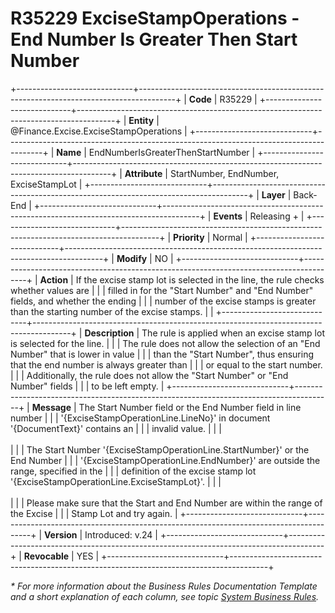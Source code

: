 ﻿---
erp.type: business-rule
erp.entity: Finance.Excise.ExciseStampOperations
---

# R35229 ExciseStampOperations - End Number Is Greater Then Start Number
+-----------------------------+---------------------------------------------------------------------------------------+
| **Code**                    | R35229                                                                                |
+-----------------------------+---------------------------------------------------------------------------------------+
| **Entity**                  | @Finance.Excise.ExciseStampOperations                                                 |
+-----------------------------+---------------------------------------------------------------------------------------+
| **Name**                    | EndNumberIsGreaterThenStartNumber                                 |
+-----------------------------+---------------------------------------------------------------------------------------+
| **Attribute**               | StartNumber, EndNumber, ExciseStampLot                                                | 
+-----------------------------+---------------------------------------------------------------------------------------+
| **Layer**                   | Back-End                                                                              |
+-----------------------------+---------------------------------------------------------------------------------------+
| **Events**                  | Releasing +                                                                           |
+-----------------------------+---------------------------------------------------------------------------------------+
| **Priority**                | Normal                                                                                |
+-----------------------------+---------------------------------------------------------------------------------------+
| **Modify**                  | NO                                                                                    |
+-----------------------------+---------------------------------------------------------------------------------------+
| **Action**                  | If the excise stamp lot is selected in the line, the rule checks whether values are   |
|                             | filled in for the "Start Number" and "End Number" fields, and whether the ending      |
|                             | number of the excise stamps is greater than the starting number of the excise stamps. |                                                                   |
+-----------------------------+---------------------------------------------------------------------------------------+
| **Description**             | The rule is applied when an excise stamp lot is selected for the line.                |
|                             | The rule does not allow the selection of an "End Number" that is lower in value       | 
|                             | than the "Start Number", thus ensuring that the end number is always greater than     |
|                             | or equal to the start number.                                                         |
|                             | Additionally, the rule does not allow the "Start Number" or "End Number" fields       |
|                             | to be left empty.                                                                     |
+-----------------------------+---------------------------------------------------------------------------------------+
| **Message**                 | The Start Number field or the End Number field in line number                         |
|                             | '{ExciseStampOperationLine.LineNo}' in document '{DocumentText}' contains an          |
|                             |  invalid value.                                                                       |
|                             | <br/><br/>                                                                            |
|                             | The Start Number '{ExciseStampOperationLine.StartNumber}' or the End Number           |
|                             | '{ExciseStampOperationLine.EndNumber}' are outside the range, specified in the        |
|                             | definition of the excise stamp lot '{ExciseStampOperationLine.ExciseStampLot}'.       |
|                             | <br/><br/>                                                                            |
|                             | Please make sure that the Start and End Number are within the range of the  Excise    |
|                             | Stamp Lot and try again.                                                              |
+-----------------------------+---------------------------------------------------------------------------------------+
| **Version**                 | Introduced: v.24                                                                      |
+-----------------------------+---------------------------------------------------------------------------------------+
| **Revocable**               | YES                                                                                   |
+-----------------------------+---------------------------------------------------------------------------------------+

*\* For more information about the Business Rules Documentation Template and a short explanation of each column, see
topic [System Business Rules](../templates/template-description-system-business-rules.md).*
